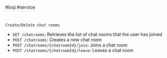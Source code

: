 #loqi #service

```


Create/Delete chat rooms

```


-   `GET /chatrooms`: Retrieves the list of chat rooms that the user has joined
-   `POST /chatrooms`: Creates a new chat room
-   `POST /chatrooms/{chatroomId}/join`: Joins a chat room
-   `POST /chatrooms/{chatroomId}/leave`: Leaves a chat room